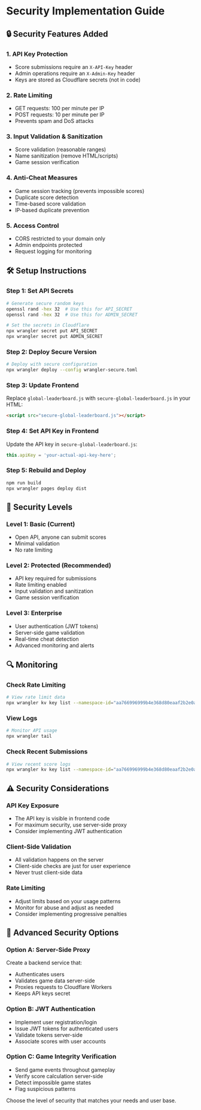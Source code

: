 # Security Implementation Guide

## 🔒 Security Features Added

### **1. API Key Protection**
- Score submissions require an `X-API-Key` header
- Admin operations require an `X-Admin-Key` header
- Keys are stored as Cloudflare secrets (not in code)

### **2. Rate Limiting**
- GET requests: 100 per minute per IP
- POST requests: 10 per minute per IP
- Prevents spam and DoS attacks

### **3. Input Validation & Sanitization**
- Score validation (reasonable ranges)
- Name sanitization (remove HTML/scripts)
- Game session verification

### **4. Anti-Cheat Measures**
- Game session tracking (prevents impossible scores)
- Duplicate score detection
- Time-based score validation
- IP-based duplicate prevention

### **5. Access Control**
- CORS restricted to your domain only
- Admin endpoints protected
- Request logging for monitoring

## 🛠️ Setup Instructions

### **Step 1: Set API Secrets**
```bash
# Generate secure random keys
openssl rand -hex 32  # Use this for API_SECRET
openssl rand -hex 32  # Use this for ADMIN_SECRET

# Set the secrets in Cloudflare
npx wrangler secret put API_SECRET
npx wrangler secret put ADMIN_SECRET
```

### **Step 2: Deploy Secure Version**
```bash
# Deploy with secure configuration
npx wrangler deploy --config wrangler-secure.toml
```

### **Step 3: Update Frontend**
Replace `global-leaderboard.js` with `secure-global-leaderboard.js` in your HTML:
```html
<script src="secure-global-leaderboard.js"></script>
```

### **Step 4: Set API Key in Frontend**
Update the API key in `secure-global-leaderboard.js`:
```javascript
this.apiKey = 'your-actual-api-key-here';
```

### **Step 5: Rebuild and Deploy**
```bash
npm run build
npx wrangler pages deploy dist
```

## 🎯 Security Levels

### **Level 1: Basic (Current)**
- Open API, anyone can submit scores
- Minimal validation
- No rate limiting

### **Level 2: Protected (Recommended)**
- API key required for submissions
- Rate limiting enabled
- Input validation and sanitization
- Game session verification

### **Level 3: Enterprise**
- User authentication (JWT tokens)
- Server-side game validation
- Real-time cheat detection
- Advanced monitoring and alerts

## 🔍 Monitoring

### **Check Rate Limiting**
```bash
# View rate limit data
npx wrangler kv key list --namespace-id="aa766996999b4e368d80eaaf2b2e0a72" --prefix="rate_limit:"
```

### **View Logs**
```bash
# Monitor API usage
npx wrangler tail
```

### **Check Recent Submissions**
```bash
# View recent score logs
npx wrangler kv key list --namespace-id="aa766996999b4e368d80eaaf2b2e0a72" --prefix="log:"
```

## ⚠️ Security Considerations

### **API Key Exposure**
- The API key is visible in frontend code
- For maximum security, use server-side proxy
- Consider implementing JWT authentication

### **Client-Side Validation**
- All validation happens on the server
- Client-side checks are just for user experience
- Never trust client-side data

### **Rate Limiting**
- Adjust limits based on your usage patterns
- Monitor for abuse and adjust as needed
- Consider implementing progressive penalties

## 🚀 Advanced Security Options

### **Option A: Server-Side Proxy**
Create a backend service that:
- Authenticates users
- Validates game data server-side
- Proxies requests to Cloudflare Workers
- Keeps API keys secret

### **Option B: JWT Authentication**
- Implement user registration/login
- Issue JWT tokens for authenticated users
- Validate tokens server-side
- Associate scores with user accounts

### **Option C: Game Integrity Verification**
- Send game events throughout gameplay
- Verify score calculation server-side
- Detect impossible game states
- Flag suspicious patterns

Choose the level of security that matches your needs and user base.